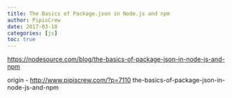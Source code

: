 ```yaml
---
title: The Basics of Package.json in Node.js and npm
author: PipisCrew
date: 2017-03-10
categories: [js]
toc: true
---
```


https://nodesource.com/blog/the-basics-of-package-json-in-node-js-and-npm

origin - http://www.pipiscrew.com/?p=7110 the-basics-of-package-json-in-node-js-and-npm